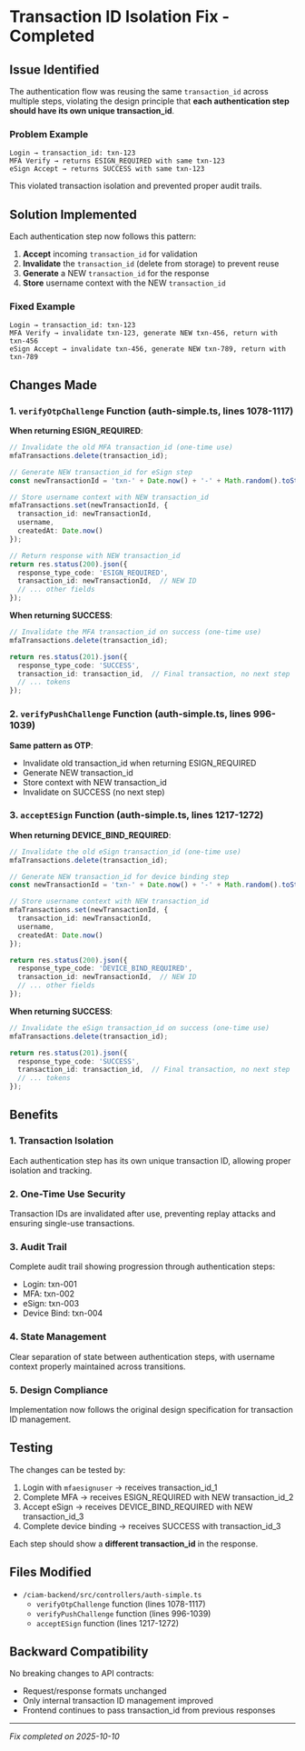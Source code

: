 # Transaction ID Isolation Fix - Completed

## Issue Identified
The authentication flow was reusing the same `transaction_id` across multiple steps, violating the design principle that **each authentication step should have its own unique transaction_id**.

### Problem Example
```
Login → transaction_id: txn-123
MFA Verify → returns ESIGN_REQUIRED with same txn-123
eSign Accept → returns SUCCESS with same txn-123
```

This violated transaction isolation and prevented proper audit trails.

## Solution Implemented

Each authentication step now follows this pattern:
1. **Accept** incoming `transaction_id` for validation
2. **Invalidate** the `transaction_id` (delete from storage) to prevent reuse
3. **Generate** a NEW `transaction_id` for the response
4. **Store** username context with the NEW `transaction_id`

### Fixed Example
```
Login → transaction_id: txn-123
MFA Verify → invalidate txn-123, generate NEW txn-456, return with txn-456
eSign Accept → invalidate txn-456, generate NEW txn-789, return with txn-789
```

## Changes Made

### 1. `verifyOtpChallenge` Function (auth-simple.ts, lines 1078-1117)

**When returning ESIGN_REQUIRED**:
```typescript
// Invalidate the old MFA transaction_id (one-time use)
mfaTransactions.delete(transaction_id);

// Generate NEW transaction_id for eSign step
const newTransactionId = 'txn-' + Date.now() + '-' + Math.random().toString(36).substr(2, 9);

// Store username context with NEW transaction_id
mfaTransactions.set(newTransactionId, {
  transaction_id: newTransactionId,
  username,
  createdAt: Date.now()
});

// Return response with NEW transaction_id
return res.status(200).json({
  response_type_code: 'ESIGN_REQUIRED',
  transaction_id: newTransactionId,  // NEW ID
  // ... other fields
});
```

**When returning SUCCESS**:
```typescript
// Invalidate the MFA transaction_id on success (one-time use)
mfaTransactions.delete(transaction_id);

return res.status(201).json({
  response_type_code: 'SUCCESS',
  transaction_id: transaction_id,  // Final transaction, no next step
  // ... tokens
});
```

### 2. `verifyPushChallenge` Function (auth-simple.ts, lines 996-1039)

**Same pattern as OTP**:
- Invalidate old transaction_id when returning ESIGN_REQUIRED
- Generate NEW transaction_id
- Store context with NEW transaction_id
- Invalidate on SUCCESS (no next step)

### 3. `acceptESign` Function (auth-simple.ts, lines 1217-1272)

**When returning DEVICE_BIND_REQUIRED**:
```typescript
// Invalidate the old eSign transaction_id (one-time use)
mfaTransactions.delete(transaction_id);

// Generate NEW transaction_id for device binding step
const newTransactionId = 'txn-' + Date.now() + '-' + Math.random().toString(36).substr(2, 9);

// Store username context with NEW transaction_id
mfaTransactions.set(newTransactionId, {
  transaction_id: newTransactionId,
  username,
  createdAt: Date.now()
});

return res.status(200).json({
  response_type_code: 'DEVICE_BIND_REQUIRED',
  transaction_id: newTransactionId,  // NEW ID
  // ... other fields
});
```

**When returning SUCCESS**:
```typescript
// Invalidate the eSign transaction_id on success (one-time use)
mfaTransactions.delete(transaction_id);

return res.status(201).json({
  response_type_code: 'SUCCESS',
  transaction_id: transaction_id,  // Final transaction, no next step
  // ... tokens
});
```

## Benefits

### 1. **Transaction Isolation**
Each authentication step has its own unique transaction ID, allowing proper isolation and tracking.

### 2. **One-Time Use Security**
Transaction IDs are invalidated after use, preventing replay attacks and ensuring single-use transactions.

### 3. **Audit Trail**
Complete audit trail showing progression through authentication steps:
- Login: txn-001
- MFA: txn-002
- eSign: txn-003
- Device Bind: txn-004

### 4. **State Management**
Clear separation of state between authentication steps, with username context properly maintained across transitions.

### 5. **Design Compliance**
Implementation now follows the original design specification for transaction ID management.

## Testing

The changes can be tested by:
1. Login with `mfaesignuser` → receives transaction_id_1
2. Complete MFA → receives ESIGN_REQUIRED with NEW transaction_id_2
3. Accept eSign → receives DEVICE_BIND_REQUIRED with NEW transaction_id_3
4. Complete device binding → receives SUCCESS with transaction_id_3

Each step should show a **different transaction_id** in the response.

## Files Modified

- `/ciam-backend/src/controllers/auth-simple.ts`
  - `verifyOtpChallenge` function (lines 1078-1117)
  - `verifyPushChallenge` function (lines 996-1039)
  - `acceptESign` function (lines 1217-1272)

## Backward Compatibility

No breaking changes to API contracts:
- Request/response formats unchanged
- Only internal transaction ID management improved
- Frontend continues to pass transaction_id from previous responses

---
*Fix completed on 2025-10-10*
